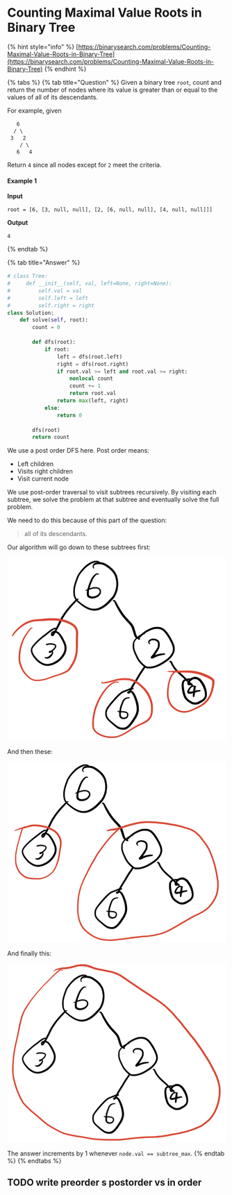 # Counting Maximal Value Roots in Binary Tree

{% hint style="info" %}
[https://binarysearch.com/problems/Counting-Maximal-Value-Roots-in-Binary-Tree](https://binarysearch.com/problems/Counting-Maximal-Value-Roots-in-Binary-Tree)
{% endhint %}

{% tabs %}
{% tab title="Question" %}
Given a binary tree `root`, count and return the number of nodes where its value is greater than or equal to the values of all of its descendants.

For example, given

```text
   6
  / \
 3   2
    / \
   6   4
```

Return `4` since all nodes except for `2` meet the criteria.

#### Example 1

**Input**

```text
root = [6, [3, null, null], [2, [6, null, null], [4, null, null]]]
```

**Output**

```text
4
```
{% endtab %}

{% tab title="Answer" %}
```python
# class Tree:
#     def __init__(self, val, left=None, right=None):
#         self.val = val
#         self.left = left
#         self.right = right
class Solution:
    def solve(self, root):
        count = 0

        def dfs(root):
            if root:
                left = dfs(root.left)
                right = dfs(root.right)
                if root.val >= left and root.val >= right:
                    nonlocal count
                    count += 1
                    return root.val
                return max(left, right)
            else:
                return 0

        dfs(root)
        return count

```

We use a post order DFS here. Post order means:

* Left children
* Visits right children
* Visit current node

We use post-order traversal to visit subtrees recursively. By visiting each subtree, we solve the problem at that subtree and eventually solve the full problem.

We need to do this because of this part of the question:

> all of its descendants.

Our algorithm will go down to these subtrees first:

![](../../.gitbook/assets/image%20%2854%29.png)

And then these:

![](../../.gitbook/assets/image%20%2849%29.png)

And finally this:

![](../../.gitbook/assets/image%20%2850%29.png)

The answer increments by 1 whenever `node.val == subtree_max`.
{% endtab %}
{% endtabs %}

## TODO write preorder s postorder vs in order

